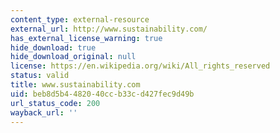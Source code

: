 ```yaml
---
content_type: external-resource
external_url: http://www.sustainability.com/
has_external_license_warning: true
hide_download: true
hide_download_original: null
license: https://en.wikipedia.org/wiki/All_rights_reserved
status: valid
title: www.sustainability.com
uid: beb8d5b4-4820-40cc-b33c-d427fec9d49b
url_status_code: 200
wayback_url: ''
---
```

